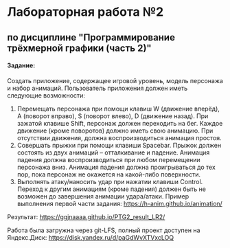 # Лабораторная работа №2

## по дисциплине "Программирование трёхмерной графики (часть 2)"

#### Задание:

Создать приложение, содержащее игровой уровень, модель персонажа и набор анимаций.
Пользователь приложения должен иметь следующие возможности:
1. Перемещать персонажа при помощи клавиш W (движение вперёд), A (поворот вправо), S
(поворот влево), D (движение назад). При зажатой клавише Shift, персонаж должен
переходить на бег. Каждое движение (кроме поворотов) должно иметь свою анимацию. При
отсутствии движения, должна воспроизводиться анимация простоя.
2. Совершать прыжки при помощи клавиши Spacebar. Прыжок должен состоять из двух
анимаций – отталкивание и падение. Анимация падения должна воспроизводиться при любом
перемещении персонажа вниз. Анимация падения должна проигрываться до тех пор, пока
персонаж не окажется на какой-либо поверхности.
3. Выполнять атаку/наносить удар при нажатии клавиши Control. Переход к другим анимациям
(кроме падения) должен быть не возможен до завершения анимации удара/атаки. 
Пример выполнения первой части задания: https://h-anim.github.io/animation/


Результат: https://ggjnaaaa.github.io/PTG2_result_LR2/

Работа была загружна через git-LFS, полный проект доступен на Яндекс.Диск: https://disk.yandex.ru/d/paGdWvXTVxcLOQ